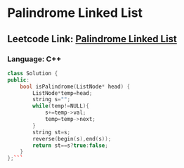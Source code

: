 # Palindrome Linked List

## Leetcode Link: [Palindrome Linked List](https://leetcode.com/problems/palindrome-linked-list/)
### Language: C++

```cpp
class Solution {
public:
    bool isPalindrome(ListNode* head) {
        ListNode*temp=head;
        string s="";
        while(temp!=NULL){
            s+=temp->val;
            temp=temp->next;
        }
        string st=s;
        reverse(begin(s),end(s));
        return st==s?true:false;
    }
};```




